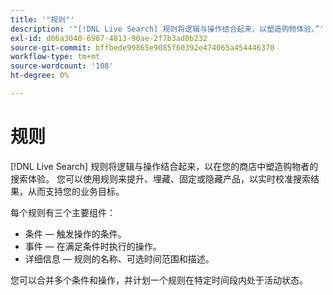```yaml
---
title: '"规则"'
description: '"[!DNL Live Search] 规则将逻辑与操作结合起来，以塑造购物体验。”'
exl-id: d06a3040-6987-4813-90ae-2f7b3ad0b232
source-git-commit: bffbede99865e9085f60392e474065a454446370
workflow-type: tm+mt
source-wordcount: '108'
ht-degree: 0%

---
```


# 规则

[!DNL Live Search] 规则将逻辑与操作结合起来，以在您的商店中塑造购物者的搜索体验。 您可以使用规则来提升、埋藏、固定或隐藏产品，以实时校准搜索结果，从而支持您的业务目标。

每个规则有三个主要组件：

* 条件 — 触发操作的条件。
* 事件 — 在满足条件时执行的操作。
* 详细信息 — 规则的名称、可选时间范围和描述。

您可以合并多个条件和操作，并计划一个规则在特定时间段内处于活动状态。
